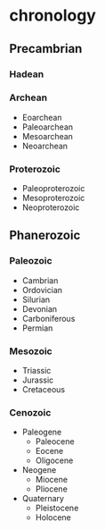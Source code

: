 # chronology


## Precambrian

### Hadean


### Archean
- Eoarchean
- Paleoarchean
- Mesoarchean
- Neoarchean


### Proterozoic
- Paleoproterozoic
- Mesoproterozoic
- Neoproterozoic



## Phanerozoic

### Paleozoic
- Cambrian
- Ordovician
- Silurian
- Devonian
- Carboniferous
- Permian


### Mesozoic
- Triassic
- Jurassic
- Cretaceous


### Cenozoic
 - Paleogene
	 - Paleocene
	 - Eocene
	 - Oligocene
 - Neogene
	 - Miocene
	 - Pliocene
 - Quaternary
	 - Pleistocene
	 - Holocene

